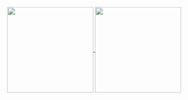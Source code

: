 <a href="https://github.com/unworried">
  <img height=200 align="center" src="https://github-readme-stats-phi-one-63.vercel.app/api?username=unworried&count_private=true&show_icons=true&theme=tokyonight&hide_border=true" />
</a>
<a href="https://github.com/unworried">
  <img height=200 align="center" src="https://github-readme-stats-phi-one-63.vercel.app/api/top-langs/?username=unworried&hide=PHP,html,css,shell&layout=compact&theme=tokyonight&hide_border=true&langs_count=8&card_width=320&exclude_repo=ziglings-solutions" />
</a>
